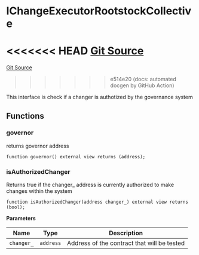 # IChangeExecutorRootstockCollective

<<<<<<< HEAD
[Git Source](https://github.com/RootstockCollective/collective-rewards-sc/blob/93d5161844768d71b8f7420d54b86b3a341b2a7b/src/interfaces/IChangeExecutorRootstockCollective.sol)
=======
[Git Source](https://github.com/rsksmart/collective-rewards-sc/blob/4458056df04f5875676ab19eeb61c095640acd7a/src/interfaces/IChangeExecutorRootstockCollective.sol)

> > > > > > > e514e20 (docs: automated docgen by GitHub Action)

This interface is check if a changer is authotized by the governance system

## Functions

### governor

returns governor address

```solidity
function governor() external view returns (address);
```

### isAuthorizedChanger

Returns true if the changer\_ address is currently authorized to make changes within the system

```solidity
function isAuthorizedChanger(address changer_) external view returns (bool);
```

**Parameters**

| Name       | Type      | Description                                 |
| ---------- | --------- | ------------------------------------------- |
| `changer_` | `address` | Address of the contract that will be tested |

